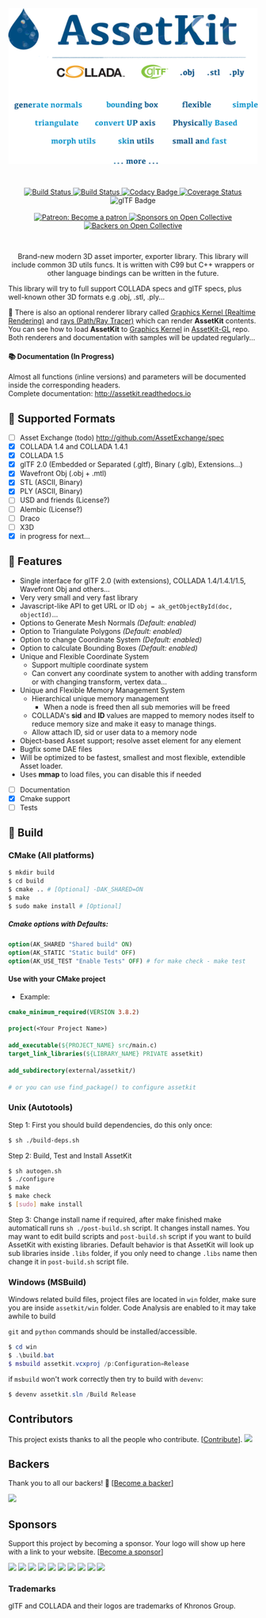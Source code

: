 <p align="center">
   <img alt="" src="assetkit.png" width="550" />
</p>
<br>

<p align="center">
    <a href="https://app.travis-ci.com/recp/AssetKit">
        <img src="https://app.travis-ci.com/recp/AssetKit.svg?branch=master"
             alt="Build Status">
    </a>
    <a href="https://ci.appveyor.com/project/recp/assetkit">
        <img src="https://ci.appveyor.com/api/projects/status/e52s0fr8mnbmsqy4?svg=true"
             alt="Build Status">
    </a>
    <a href="https://www.codacy.com/app/recp/assetkit?utm_source=github.com&amp;utm_medium=referral&amp;utm_content=recp/assetkit&amp;utm_campaign=Badge_Grade">
        <img src="https://api.codacy.com/project/badge/Grade/6edde2ba446148759437eb0148c799b6"
             alt="Codacy Badge"/>
    </a>
    <a href="https://coveralls.io/github/recp/assetkit?branch=master">
        <img src="https://coveralls.io/repos/github/recp/assetkit/badge.svg?branch=master"
             alt="Coverage Status"/>
    </a>
    <img src="https://img.shields.io/badge/glTF-2%2E0-green.svg?style=flat"
         alt="glTF Badge">
    <br /><br />
    <a href="https://patreon.com/recp">
      <img src="https://img.shields.io/badge/Patreon-Become a patron-orange.svg"
           alt="Patreon: Become a patron">
    </a>
    <a href="#sponsors">
        <img src="https://opencollective.com/assetkit/sponsors/badge.svg"
             alt="Sponsors on Open Collective"/>
    </a>
    <a href="#backers">
        <img src="https://opencollective.com/assetkit/backers/badge.svg"
             alt="Backers on Open Collective"/>
    </a>
</p>

<br>

<p align="center">
Brand-new modern 3D asset importer, exporter library. This library will include common 3D utils funcs. It is written with C99 but C++ wrappers or other language bindings can be written in the future.

This library will try to full support COLLADA specs and glTF specs, plus well-known other 3D formats e.g .obj, .stl, .ply... 

📌 There is also an optional renderer library called [Graphics Kernel (Realtime Rendering)](https://github.com/recp/libgk) and [rays (Path/Ray Tracer)](https://github.com/recp/rays) which can render **AssetKit** contents. You can see how to load **AssetKit** to [Graphics Kernel](https://github.com/recp/libgk) in [AssetKit-GL](https://github.com/recp/assetkit-gl) repo. Both renderers and documentation with samples will be updated regularly...  

</p>

#### 📚 Documentation (In Progress)

Almost all functions (inline versions) and parameters will be documented inside the corresponding headers. <br />
Complete documentation: http://assetkit.readthedocs.io

## 💪 Supported Formats

* [ ] Asset Exchange (todo) http://github.com/AssetExchange/spec
* [x] COLLADA 1.4 and COLLADA 1.4.1
* [x] COLLADA 1.5
* [x] glTF 2.0 (Embedded or Separated (.gltf), Binary (.glb), Extensions...)
* [x] Wavefront Obj (.obj + .mtl)
* [x] STL (ASCII, Binary)
* [x] PLY (ASCII, Binary)
* [ ] USD and friends (License?)
* [ ] Alembic (License?)
* [ ] Draco
* [ ] X3D
* [x] in progress for next...

## 🚀 Features

- Single interface for glTF 2.0 (with extensions), COLLADA 1.4/1.4.1/1.5, Wavefront Obj and others...
- Very very small and very fast library
- Javascript-like API to get URL or ID `obj = ak_getObjectById(doc, objectId)`...
- Options to Generate Mesh Normals *(Default: enabled)*
- Option to Triangulate Polygons *(Default: enabled)*
- Option to change Coordinate System *(Default: enabled)*
- Option to calculate Bounding Boxes *(Default: enabled)*
- Unique and Flexible Coordinate System
  - Support multiple coordinate system
  - Can convert any coordinate system to another with adding transform or with changing transform, vertex data...
- Unique and Flexible Memory Management System
  - Hierarchical unique memory management
    - When a node is freed then all sub memories will be freed
  - COLLADA's **sid** and **ID** values are mapped to memory nodes itself to reduce memory size and make it easy to manage things.
  - Allow attach ID, sid or user data to a memory node
- Object-based Asset support; resolve asset element for any element
- Bugfix some DAE files
- Will be optimized to be fastest, smallest and most flexible, extendible Asset loader.
- Uses **mmap** to load files, you can disable this if needed
- [ ] Documentation
- [x] Cmake support
- [ ] Tests

## 🔨 Build

### CMake (All platforms)
```bash
$ mkdir build
$ cd build
$ cmake .. # [Optional] -DAK_SHARED=ON
$ make
$ sudo make install # [Optional]
```

##### Cmake options with Defaults:

```CMake
option(AK_SHARED "Shared build" ON)
option(AK_STATIC "Static build" OFF)
option(AK_USE_TEST "Enable Tests" OFF) # for make check - make test
```

#### Use with your CMake project
* Example:
```cmake
cmake_minimum_required(VERSION 3.8.2)

project(<Your Project Name>)

add_executable(${PROJECT_NAME} src/main.c)
target_link_libraries(${LIBRARY_NAME} PRIVATE assetkit)

add_subdirectory(external/assetkit/)

# or you can use find_package() to configure assetkit
```

### Unix (Autotools)
Step 1: First you should build dependencies, do this only once:
```bash
$ sh ./build-deps.sh
```

Step 2: Build, Test and Install AssetKit
```bash
$ sh autogen.sh
$ ./configure
$ make
$ make check
$ [sudo] make install
```

Step 3: Change install name if required, after make finished make automaticall runs `sh ./post-build.sh` script. It changes install names. You may want to edit build scripts and `post-build.sh` script if you want to build AssetKit with existing libraries. Default behavior is that AssetKit will look up sub libraries inside `.libs` folder, if you only need to change `.libs` name then change it in `post-build.sh` script file.

### Windows (MSBuild)
Windows related build files, project files are located in `win` folder, make sure you are inside `assetkit/win` folder. Code Analysis are enabled to it may take awhile to build

`git` and `python` commands should be installed/accessible.

```Powershell
$ cd win
$ .\build.bat
$ msbuild assetkit.vcxproj /p:Configuration=Release
```
if `msbuild` won't work correctly then try to build with `devenv`:
```Powershell
$ devenv assetkit.sln /Build Release
```

## Contributors

This project exists thanks to all the people who contribute. [[Contribute](CONTRIBUTING.md)].
<a href="https://github.com/recp/assetkit/graphs/contributors"><img src="https://opencollective.com/assetkit/contributors.svg?width=890&button=false" /></a>


## Backers

Thank you to all our backers! 🙏 [[Become a backer](https://opencollective.com/assetkit#backer)]

<a href="https://opencollective.com/assetkit#backers" target="_blank"><img src="https://opencollective.com/assetkit/backers.svg?width=890"></a>


## Sponsors

Support this project by becoming a sponsor. Your logo will show up here with a link to your website. [[Become a sponsor](https://opencollective.com/assetkit#sponsor)]

<a href="https://opencollective.com/assetkit/sponsor/0/website" target="_blank"><img src="https://opencollective.com/assetkit/sponsor/0/avatar.svg"></a>
<a href="https://opencollective.com/assetkit/sponsor/1/website" target="_blank"><img src="https://opencollective.com/assetkit/sponsor/1/avatar.svg"></a>
<a href="https://opencollective.com/assetkit/sponsor/2/website" target="_blank"><img src="https://opencollective.com/assetkit/sponsor/2/avatar.svg"></a>
<a href="https://opencollective.com/assetkit/sponsor/3/website" target="_blank"><img src="https://opencollective.com/assetkit/sponsor/3/avatar.svg"></a>
<a href="https://opencollective.com/assetkit/sponsor/4/website" target="_blank"><img src="https://opencollective.com/assetkit/sponsor/4/avatar.svg"></a>
<a href="https://opencollective.com/assetkit/sponsor/5/website" target="_blank"><img src="https://opencollective.com/assetkit/sponsor/5/avatar.svg"></a>
<a href="https://opencollective.com/assetkit/sponsor/6/website" target="_blank"><img src="https://opencollective.com/assetkit/sponsor/6/avatar.svg"></a>
<a href="https://opencollective.com/assetkit/sponsor/7/website" target="_blank"><img src="https://opencollective.com/assetkit/sponsor/7/avatar.svg"></a>
<a href="https://opencollective.com/assetkit/sponsor/8/website" target="_blank"><img src="https://opencollective.com/assetkit/sponsor/8/avatar.svg"></a>
<a href="https://opencollective.com/assetkit/sponsor/9/website" target="_blank"><img src="https://opencollective.com/assetkit/sponsor/9/avatar.svg"></a>


### Trademarks

glTF and COLLADA and their logos are trademarks of Khronos Group.
